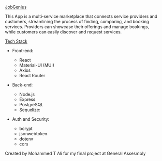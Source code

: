 <ins>JobGenius</ins>

This App is a multi-service marketplace that connects service providers and customers, streamlining the process of finding, comparing, and booking services. Providers can showcase their offerings and manage bookings, while customers can easily discover and request services.

<ins>Tech Stack</ins>

- Front-end:

  - React
  - Material-UI (MUI)
  - Axios
  - React Router

- Back-end:

  - Node.js
  - Express
  - PostgreSQL
  - Sequelize:

- Auth and Security:
  - bcrypt
  - jsonwebtoken
  - dotenv
  - cors

Created by Mohammed T Ali for my final project at General Assesmbly
